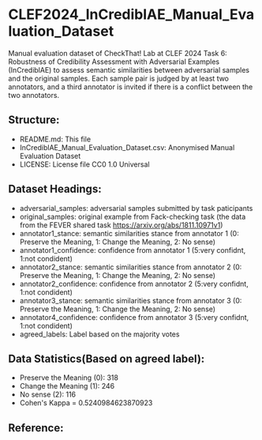 # CLEF2024_InCrediblAE_Manual_Evaluation_Dataset
Manual evaluation dataset of CheckThat! Lab at CLEF 2024 Task 6: Robustness of Credibility Assessment with Adversarial Examples (InCrediblAE) to assess semantic similarities between adversarial samples and the original samples. Each sample pair is judged by at least two annotators, and a third annotator is invited if there is a conflict between the two annotators.

## Structure:

* README.md: This file
* InCrediblAE_Manual_Evaluation_Dataset.csv: Anonymised Manual Evaluation Dataset
* LICENSE: License file CC0 1.0 Universal

## Dataset Headings:

* adversarial_samples: adversarial samples submitted by task paticipants
* original_samples: original example from Fack-checking task (the data from the FEVER shared task https://arxiv.org/abs/1811.10971v1)
* annotator1_stance: semantic similarities stance from annotator 1 (0: Preserve the Meaning, 1: Change the Meaning, 2: No sense)
* annotator1_confidence: confidence from annotator 1 (5:very confidnt, 1:not condident)
* annotator2_stance: semantic similarities stance from annotator 2 (0: Preserve the Meaning, 1: Change the Meaning, 2: No sense)
* annotator2_confidence: confidence from annotator 2 (5:very confidnt, 1:not condident)
* annotator3_stance: semantic similarities stance from annotator 3 (0: Preserve the Meaning, 1: Change the Meaning, 2: No sense)
* annotator4_confidence: confidence from annotator 3 (5:very confidnt, 1:not condident)
* agreed_labels: Label based on the majority votes

## Data Statistics(Based on agreed label):
* Preserve the Meaning (0): 318
* Change the Meaning (1): 246
* No sense (2): 116
* Cohen's Kappa = 0.5240984623870923

## Reference:
 
